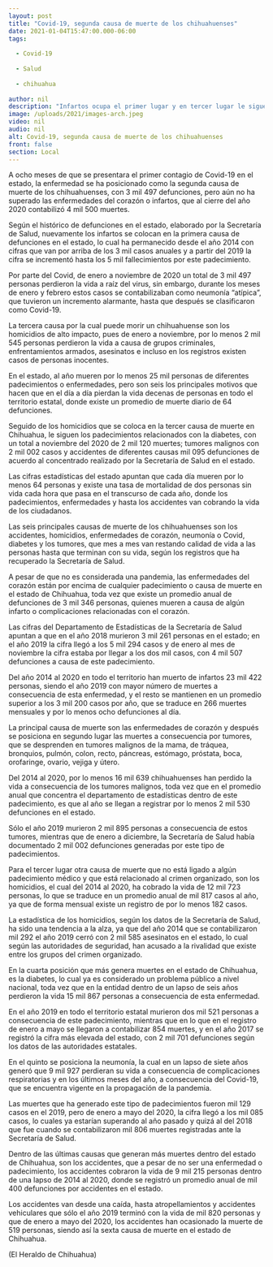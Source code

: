 ```yaml
---
layout: post
title: "Covid-19, segunda causa de muerte de los chihuahuenses"
date: 2021-01-04T15:47:00.000-06:00
tags:
  
  - Covid-19
  
  - Salud
  
  - chihuahua
  
author: nil
description: "Infartos ocupa el primer lugar y en tercer lugar le siguen los homicidios"
image: /uploads/2021/images-arch.jpeg
video: nil
audio: nil
alt: Covid-19, segunda causa de muerte de los chihuahuenses
front: false
section: Local
---
```


A ocho meses de que se presentara el primer contagio de Covid-19 en el estado, la enfermedad se ha posicionado como la segunda causa de muerte de los chihuahuenses, con 3 mil 497 defunciones, pero aún no ha superado las enfermedades del corazón o infartos, que al cierre del año 2020 contabilizó 4 mil 500 muertes.

Según el histórico de defunciones en el estado, elaborado por la Secretaría de Salud, nuevamente los infartos se colocan en la primera causa de defunciones en el estado, lo cual ha permanecido desde el año 2014 con cifras que van por arriba de los 3 mil casos anuales y a partir del 2019 la cifra se incrementó hasta los 5 mil fallecimientos por este padecimiento.

Por parte del Covid, de enero a noviembre de 2020 un total de 3 mil 497 personas perdieron la vida a raíz del virus, sin embargo, durante los meses de enero y febrero estos casos se contabilizaban como neumonía “atípica”, que tuvieron un incremento alarmante, hasta que después se clasificaron como Covid-19.

La tercera causa por la cual puede morir un chihuahuense son los homicidios de alto impacto, pues de enero a noviembre, por lo menos 2 mil 545 personas perdieron la vida a causa de grupos criminales, enfrentamientos armados, asesinatos e incluso en los registros existen casos de personas inocentes.

En el estado, al año mueren por lo menos 25 mil personas de diferentes padecimientos o enfermedades, pero son seis los principales motivos que hacen que en el día a día pierdan la vida decenas de personas en todo el territorio estatal, donde existe un promedio de muerte diario de 64 defunciones.

Seguido de los homicidios que se coloca en la tercer causa de muerte en Chihuahua, le siguen los padecimientos relacionados con la diabetes, con un total a noviembre del 2020 de 2 mil 120 muertes; tumores malignos con 2 mil 002 casos y accidentes de diferentes causas mil 095 defunciones de acuerdo al concentrado realizado por la Secretaría de Salud en el estado.

Las cifras estadísticas del estado apuntan que cada día mueren por lo menos 64 personas y existe una tasa de mortalidad de dos personas sin vida cada hora que pasa en el transcurso de cada año, donde los padecimientos, enfermedades y hasta los accidentes van cobrando la vida de los ciudadanos.

Las seis principales causas de muerte de los chihuahuenses son los accidentes, homicidios, enfermedades de corazón, neumonía o Covid, diabetes y los tumores, que mes a mes van restando calidad de vida a las personas hasta que terminan con su vida, según los registros que ha recuperado la Secretaría de Salud.

A pesar de que no es considerada una pandemia, las enfermedades del corazón están por encima de cualquier padecimiento o causa de muerte en el estado de Chihuahua, toda vez que existe un promedio anual de defunciones de 3 mil 346 personas, quienes mueren a causa de algún infarto o complicaciones relacionadas con el corazón.

Las cifras del Departamento de Estadísticas de la Secretaría de Salud apuntan a que en el año 2018 murieron 3 mil 261 personas en el estado; en el año 2019 la cifra llegó a los 5 mil 294 casos y de enero al mes de noviembre la cifra estaba por llegar a los dos mil casos, con 4 mil 507 defunciones a causa de este padecimiento.

Del año 2014 al 2020 en todo el territorio han muerto de infartos 23 mil 422 personas, siendo el año 2019 con mayor número de muertes a consecuencia de esta enfermedad, y el resto se mantienen en un promedio superior a los 3 mil 200 casos por año, que se traduce en 266 muertes mensuales y por lo menos ocho defunciones al día.

La principal causa de muerte son las enfermedades de corazón y después se posiciona en segundo lugar las muertes a consecuencia por tumores, que se desprenden en tumores malignos de la mama, de tráquea, bronquios, pulmón, colon, recto, páncreas, estómago, próstata, boca, orofaringe, ovario, vejiga y útero.

Del 2014 al 2020, por lo menos 16 mil 639 chihuahuenses han perdido la vida a consecuencia de los tumores malignos, toda vez que en el promedio anual que concentra el departamento de estadísticas dentro de este padecimiento, es que al año se llegan a registrar por lo menos 2 mil 530 defunciones en el estado.

Sólo el año 2019 murieron 2 mil 895 personas a consecuencia de estos tumores, mientras que de enero a diciembre, la Secretaría de Salud había documentado 2 mil 002 defunciones generadas por este tipo de padecimientos.

Para el tercer lugar otra causa de muerte que no está ligado a algún padecimiento médico y que está relacionado al crimen organizado, son los homicidios, el cual del 2014 al 2020, ha cobrado la vida de 12 mil 723 personas, lo que se traduce en un promedio anual de mil 817 casos al año, ya que de forma mensual existe un registro de por lo menos 182 casos.

La estadística de los homicidios, según los datos de la Secretaría de Salud, ha sido una tendencia a la alza, ya que del año 2014 que se contabilizaron mil 292 el año 2019 cerró con 2 mil 585 asesinatos en el estado, lo cual según las autoridades de seguridad, han acusado a la rivalidad que existe entre los grupos del crimen organizado.

En la cuarta posición que más genera muertes en el estado de Chihuahua, es la diabetes, lo cual ya es considerado un problema público a nivel nacional, toda vez que en la entidad dentro de un lapso de seis años perdieron la vida 15 mil 867 personas a consecuencia de esta enfermedad.

En el año 2019 en todo el territorio estatal murieron dos mil 521 personas a consecuencia de este padecimiento, mientras que en lo que en el registro de enero a mayo se llegaron a contabilizar 854 muertes, y en el año 2017 se registró la cifra más elevada del estado, con 2 mil 701 defunciones según los datos de las autoridades estatales.

En el quinto se posiciona la neumonía, la cual en un lapso de siete años generó que 9 mil 927 perdieran su vida a consecuencia de complicaciones respiratorias y en los últimos meses del año, a consecuencia del Covid-19, que se encuentra vigente en la propagación de la pandemia.

Las muertes que ha generado este tipo de padecimientos fueron mil 129 casos en el 2019, pero de enero a mayo del 2020, la cifra llegó a los mil 085 casos, lo cuales ya estarían superando al año pasado y quizá al del 2018 que fue cuando se contabilizaron mil 806 muertes registradas ante la Secretaría de Salud.

Dentro de las últimas causas que generan más muertes dentro del estado de Chihuahua, son los accidentes, que a pesar de no ser una enfermedad o padecimiento, los accidentes cobraron la vida de 9 mil 215 personas dentro de una lapso de 2014 al 2020, donde se registró un promedio anual de mil 400 defunciones por accidentes en el estado.

Los accidentes van desde una caída, hasta atropellamientos y accidentes vehiculares que sólo el año 2019 terminó con la vida de mil 820 personas y que de enero a mayo del 2020, los accidentes han ocasionado la muerte de 519 personas, siendo así la sexta causa de muerte en el estado de Chihuahua.

(El Heraldo de Chihuahua)